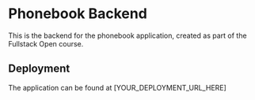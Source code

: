# Phonebook Backend

This is the backend for the phonebook application, created as part of the Fullstack Open course.

## Deployment

The application can be found at [YOUR_DEPLOYMENT_URL_HERE]

